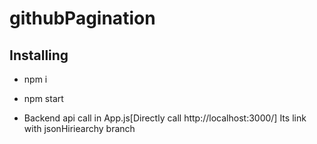 # githubPagination

## Installing
- npm i
- npm start

- Backend api call in App.js[Directly call http://localhost:3000/] Its link with jsonHiriearchy branch
